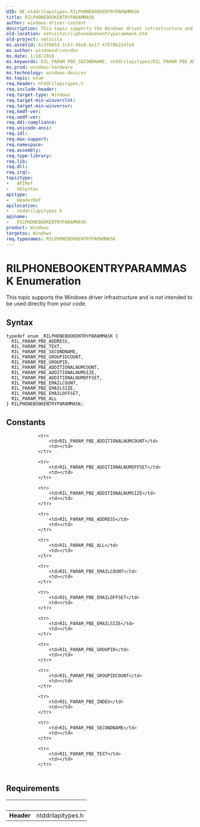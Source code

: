 ```yaml
---
UID: NE:ntddrilapitypes.RILPHONEBOOKENTRYPARAMMASK
title: RILPHONEBOOKENTRYPARAMMASK
author: windows-driver-content
description: This topic supports the Windows driver infrastructure and is not intended to be used directly from your code.
old-location: netvista\rilphonebookentryparammask.htm
old-project: netvista
ms.assetid: 6c3f8053-1cb7-44e8-be17-47678b224fa9
ms.author: windowsdriverdev
ms.date: 1/18/2018
ms.keywords: RIL_PARAM_PBE_SECONDNAME, ntddrilapitypes/RIL_PARAM_PBE_ADDITIONALNUMCOUNT, ntddrilapitypes/RIL_PARAM_PBE_EMAILCOUNT, RILPHONEBOOKENTRYPARAMMASK enumeration [Network Drivers Starting with Windows Vista], ntddrilapitypes/RIL_PARAM_PBE_TEXT, ntddrilapitypes/RIL_PARAM_PBE_SECONDNAME, RILPHONEBOOKENTRYPARAMMASK, RIL_PARAM_PBE_ADDITIONALNUMCOUNT, ntddrilapitypes/RIL_PARAM_PBE_GROUPIDCOUNT, RIL_PARAM_PBE_GROUPIDCOUNT, RIL_PARAM_PBE_GROUPID, RIL_PARAM_PBE_ADDRESS, ntddrilapitypes/RIL_PARAM_PBE_EMAILOFFSET, ntddrilapitypes/RILPHONEBOOKENTRYPARAMMASK, RIL_PARAM_PBE_ADDITIONALNUMSIZE, ntddrilapitypes/RIL_PARAM_PBE_GROUPID, RIL_PARAM_PBE_EMAILSIZE, ntddrilapitypes/RIL_PARAM_PBE_ALL, RIL_PARAM_PBE_ALL, ntddrilapitypes/RIL_PARAM_PBE_EMAILSIZE, ntddrilapitypes/RIL_PARAM_PBE_ADDITIONALNUMSIZE, RIL_PARAM_PBE_ADDITIONALNUMOFFSET, RIL_PARAM_PBE_EMAILOFFSET, RIL_PARAM_PBE_TEXT, ntddrilapitypes/RIL_PARAM_PBE_ADDRESS, netvista.rilphonebookentryparammask, ntddrilapitypes/RIL_PARAM_PBE_ADDITIONALNUMOFFSET, RIL_PARAM_PBE_EMAILCOUNT
ms.prod: windows-hardware
ms.technology: windows-devices
ms.topic: enum
req.header: ntddrilapitypes.h
req.include-header: 
req.target-type: Windows
req.target-min-winverclnt: 
req.target-min-winversvr: 
req.kmdf-ver: 
req.umdf-ver: 
req.ddi-compliance: 
req.unicode-ansi: 
req.idl: 
req.max-support: 
req.namespace: 
req.assembly: 
req.type-library: 
req.lib: 
req.dll: 
req.irql: 
topictype:
-	APIRef
-	kbSyntax
apitype:
-	HeaderDef
apilocation:
-	ntddrilapitypes.h
apiname:
-	RILPHONEBOOKENTRYPARAMMASK
product: Windows
targetos: Windows
req.typenames: RILPHONEBOOKENTRYPARAMMASK
---
```


# RILPHONEBOOKENTRYPARAMMASK Enumeration
This topic supports the Windows driver infrastructure and is not intended to be used directly from your code.

## Syntax
````
typedef enum _RILPHONEBOOKENTRYPARAMMASK { 
  RIL_PARAM_PBE_ADDRESS,
  RIL_PARAM_PBE_TEXT,
  RIL_PARAM_PBE_SECONDNAME,
  RIL_PARAM_PBE_GROUPIDCOUNT,
  RIL_PARAM_PBE_GROUPID,
  RIL_PARAM_PBE_ADDITIONALNUMCOUNT,
  RIL_PARAM_PBE_ADDITIONALNUMSIZE,
  RIL_PARAM_PBE_ADDITIONALNUMOFFSET,
  RIL_PARAM_PBE_EMAILCOUNT,
  RIL_PARAM_PBE_EMAILSIZE,
  RIL_PARAM_PBE_EMAILOFFSET,
  RIL_PARAM_PBE_ALL
} RILPHONEBOOKENTRYPARAMMASK;
````

## Constants

<table>
            
                <tr>
                    <td>RIL_PARAM_PBE_ADDITIONALNUMCOUNT</td>
                    <td></td>
                </tr>
            
                <tr>
                    <td>RIL_PARAM_PBE_ADDITIONALNUMOFFSET</td>
                    <td></td>
                </tr>
            
                <tr>
                    <td>RIL_PARAM_PBE_ADDITIONALNUMSIZE</td>
                    <td></td>
                </tr>
            
                <tr>
                    <td>RIL_PARAM_PBE_ADDRESS</td>
                    <td></td>
                </tr>
            
                <tr>
                    <td>RIL_PARAM_PBE_ALL</td>
                    <td></td>
                </tr>
            
                <tr>
                    <td>RIL_PARAM_PBE_EMAILCOUNT</td>
                    <td></td>
                </tr>
            
                <tr>
                    <td>RIL_PARAM_PBE_EMAILOFFSET</td>
                    <td></td>
                </tr>
            
                <tr>
                    <td>RIL_PARAM_PBE_EMAILSIZE</td>
                    <td></td>
                </tr>
            
                <tr>
                    <td>RIL_PARAM_PBE_GROUPID</td>
                    <td></td>
                </tr>
            
                <tr>
                    <td>RIL_PARAM_PBE_GROUPIDCOUNT</td>
                    <td></td>
                </tr>
            
                <tr>
                    <td>RIL_PARAM_PBE_INDEX</td>
                    <td></td>
                </tr>
            
                <tr>
                    <td>RIL_PARAM_PBE_SECONDNAME</td>
                    <td></td>
                </tr>
            
                <tr>
                    <td>RIL_PARAM_PBE_TEXT</td>
                    <td></td>
                </tr>
</table>


## Requirements
| &nbsp; | &nbsp; |
| ---- |:---- |
| **Header** | ntddrilapitypes.h |